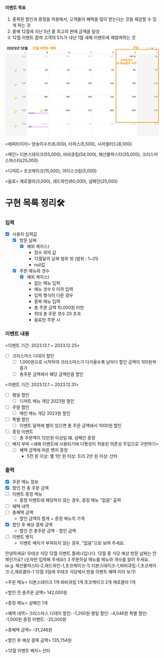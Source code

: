#### 이벤트 목표

1. 중복된 할인과 증정을 허용해서, 고객들이 혜택을 많이 받는다는 것을 체감할 수 있게 하는 것
2. 올해 12월에 지난 5년 중 최고의 판매 금액을 달성
3. 12월 이벤트 참여 고객의 5%가 내년 1월 새해 이벤트에 재참여하는 것

![](image.png)

<애피타이저>
양송이수프(6,000), 타파스(5,500), 시저샐러드(8,000)

<메인>
티본스테이크(55,000), 바비큐립(54,000), 해산물파스타(35,000), 크리스마스파스타(25,000)

<디저트>
초코케이크(15,000), 아이스크림(5,000)

<음료>
제로콜라(3,000), 레드와인(60,000), 샴페인(25,000)

# 구현 목록 정리🛠

### 입력

-[x] 사용자 입력값
    - [x] 방문 날짜
        - [x] 예외 케이스)
            - 정수 외의 값
            - 12월달의 날짜 범위 밖 (범위 : 1~31)
            - null값
    - [x] 주문 메뉴와 갯수
        - [x] 예외 케이스)
            - 없는 메뉴 입력
            - 메뉴 갯수 0 이하 입력
            - 입력 형식이 다른 경우
            - 중복 메뉴 입력
            - 총 주문 금액 10,000원 미만
            - 최대 총 주문 갯수 20 초과
            - 음료만 주문 시

### 이벤트 내용

<이벤트 기간: 2023.12.1 ~ 2023.12.25>

- [ ] 크리스마스 디데이 할인
    - [ ] 1,000원으로 시작하여 크리스마스가 다가올수록 날마다 할인 금액이 100원씩 증가
    - [ ] 총주문 금액에서 해당 금액만큼 할인

<이벤트 기간: 2023.12.1 ~ 2023.12.31>

- [ ] 평일 할인
    - [ ] 디저트 메뉴 개당 2023원 할인
- [ ] 주말 할인
    - [ ] 메인 메뉴 개당 2023원 할인
- [ ] 특별 할인
    - [ ] 이벤트 달력에 별이 있으면 총 주문 금액에서 1000원 할인
- [ ] 증정 이벤트
    - [ ] 총 주문액이 12만원 이상일 떄, 샴페인 증정

- [ ] 배지 부여 <새해 이벤트에 사용되기에 다형성이 적용된 의존성 주입으로 구현하기>
    - [ ] 혜택 금액에 따른 뱃지 증정
        - 5천 원 이상: 별
          1만 원 이상: 트리
          2만 원 이상: 산타

### 출력

- [x] 주문 메뉴 정보
- [x] 할인 전 총 주문 금액
- [ ] 이벤트 증정 메뉴
    - 증정 이벤트에 해당하지 않는 경우, 증정 메뉴 "없음" 출력
- [ ] 혜택 내역
- [ ] 총혜택 금액
    - 할인 금액의 합계 + 증정 메뉴의 가격
- [x] 할인 후 예상 결제 금액
    - 할인 전 총주문 금액 - 할인 금액
- [ ] 이벤트 뱃지
    - 이벤트 배지가 부여되지 않는 경우, "없음"으로 보여 주세요.

안녕하세요! 우테코 식당 12월 이벤트 플래너입니다.
12월 중 식당 예상 방문 날짜는 언제인가요? (숫자만 입력해 주세요!)
3
주문하실 메뉴를 메뉴와 개수를 알려 주세요. (e.g. 해산물파스타-2,레드와인-1,초코케이크-1)
티본스테이크-1,바비큐립-1,초코케이크-2,제로콜라-1
12월 3일에 우테코 식당에서 받을 이벤트 혜택 미리 보기!

<주문 메뉴>
티본스테이크 1개
바비큐립 1개
초코케이크 2개
제로콜라 1개

<할인 전 총주문 금액>
142,000원

<증정 메뉴>
샴페인 1개

<혜택 내역>
크리스마스 디데이 할인: -1,200원
평일 할인: -4,046원
특별 할인: -1,000원
증정 이벤트: -25,000원

<총혜택 금액>
-31,246원

<할인 후 예상 결제 금액>
135,754원

<12월 이벤트 배지>
산타